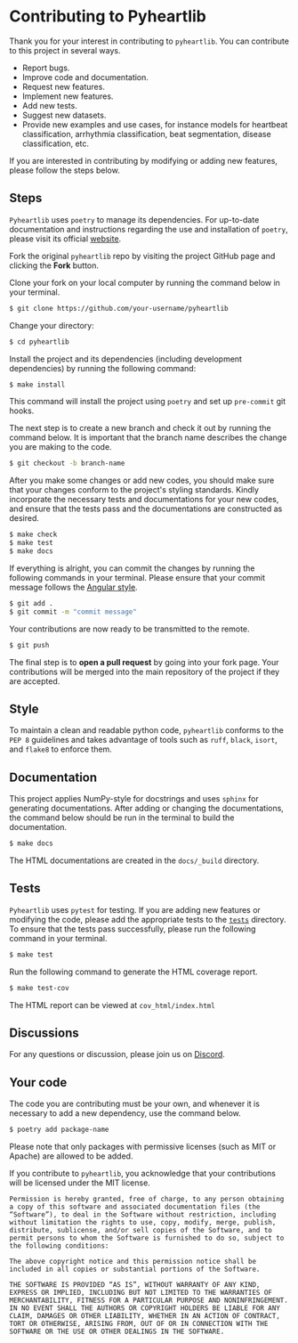 # Contributing to Pyheartlib

Thank you for your interest in contributing to `pyheartlib`.
You can contribute to this project in several ways.

- Report bugs.
- Improve code and documentation.
- Request new features.
- Implement new features.
- Add new tests.
- Suggest new datasets.
- Provide new examples and use cases, for instance models for heartbeat classification, arrhythmia classification, beat segmentation, disease classification, etc.

If you are interested in contributing by modifying or adding new features, please follow the steps below.

## Steps

`Pyheartlib` uses `poetry` to manage its dependencies. For up-to-date documentation and instructions regarding the use and installation of `poetry`, please visit its official [website](https://python-poetry.org).

Fork the original `pyheartlib` repo by visiting the project GitHub page and clicking the **Fork** button.

Clone your fork on your local computer by running the command below in your terminal.

```bash
$ git clone https://github.com/your-username/pyheartlib
```

Change your directory:

```bash
$ cd pyheartlib
```

Install the project and its dependencies (including development dependencies) by running the following command:

```bash
$ make install
```

This command will install the project using `poetry` and set up `pre-commit` git hooks.

The next step is to create a new branch and check it out by running the command below. It is important that the branch name describes the change you are making to the code.

```bash
$ git checkout -b branch-name
```

After you make some changes or add new codes, you should make sure that your changes conform to the project's styling standards. Kindly incorporate the necessary tests and documentations for your new codes, and ensure that the tests pass and the documentations are constructed as desired.

```bash
$ make check
$ make test
$ make docs
```

If everything is alright, you can commit the changes by running the following commands in your terminal. Please ensure that your commit message follows the [Angular style](https://github.com/angular/angular.js/blob/master/DEVELOPERS.md#commits).

```bash
$ git add .
$ git commit -m "commit message"
```

Your contributions are now ready to be transmitted to the remote.

```bash
$ git push
```

The final step is to **open a pull request** by going into your fork page. Your contributions will be merged into the main repository of the project if they are accepted.

## Style

To maintain a clean and readable python code, `pyheartlib` conforms to the `PEP 8` guidelines and takes advantage of tools such as `ruff`, `black`, `isort`, and `flake8` to enforce them.

## Documentation

This project applies NumPy-style for docstrings and uses `sphinx` for generating documentations.
After adding or changing the documentations, the command below should be run in the terminal to build the documentation.

```bash
$ make docs
```

The HTML documentations are created in the `docs/_build` directory.

## Tests

`Pyheartlib` uses `pytest` for testing. If you are adding new features or modifying the code, please add the appropriate tests to the [`tests`](https://github.com/devnums/pyheartlib/tree/main/tests) directory.
To ensure that the tests pass successfully, please run the following command in your terminal.

```bash
$ make test
```

Run the following command to generate the HTML coverage report.

```bash
$ make test-cov
```

The HTML report can be viewed at `cov_html/index.html`

## Discussions

For any questions or discussion, please join us on [Discord](https://discord.gg/uNQmX6QZ).

## Your code

The code you are contributing must be your own, and whenever it is necessary to add a new dependency, use the command below.

```bash
$ poetry add package-name
```

Please note that only packages with permissive licenses (such as MIT or Apache) are allowed to be added.

If you contribute to `pyheartlib`, you acknowledge that your contributions will be licensed under the MIT license.

    Permission is hereby granted, free of charge, to any person obtaining a copy of this software and associated documentation files (the “Software”), to deal in the Software without restriction, including without limitation the rights to use, copy, modify, merge, publish, distribute, sublicense, and/or sell copies of the Software, and to permit persons to whom the Software is furnished to do so, subject to the following conditions:

    The above copyright notice and this permission notice shall be included in all copies or substantial portions of the Software.

    THE SOFTWARE IS PROVIDED “AS IS”, WITHOUT WARRANTY OF ANY KIND, EXPRESS OR IMPLIED, INCLUDING BUT NOT LIMITED TO THE WARRANTIES OF MERCHANTABILITY, FITNESS FOR A PARTICULAR PURPOSE AND NONINFRINGEMENT. IN NO EVENT SHALL THE AUTHORS OR COPYRIGHT HOLDERS BE LIABLE FOR ANY CLAIM, DAMAGES OR OTHER LIABILITY, WHETHER IN AN ACTION OF CONTRACT, TORT OR OTHERWISE, ARISING FROM, OUT OF OR IN CONNECTION WITH THE SOFTWARE OR THE USE OR OTHER DEALINGS IN THE SOFTWARE.
